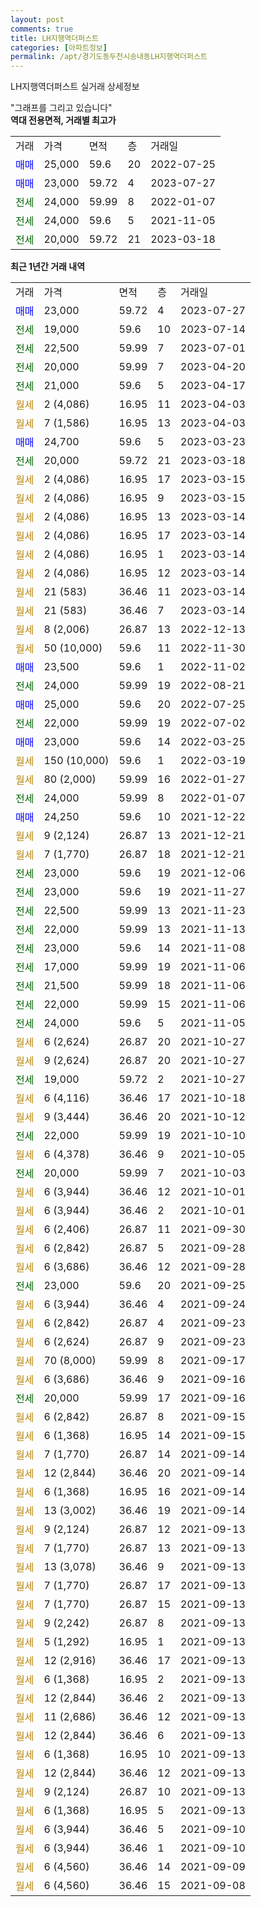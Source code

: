 ```yaml
---
layout: post
comments: true
title: LH지행역더퍼스트
categories: [아파트정보]
permalink: /apt/경기도동두천시송내동LH지행역더퍼스트
---
```


LH지행역더퍼스트 실거래 상세정보

<script type="text/javascript">
  google.charts.load('current', {'packages':['line', 'corechart']});
  google.charts.setOnLoadCallback(drawChart);

  function drawChart() {
    var data = new google.visualization.DataTable();
    data.addColumn('date', '거래일');
    data.addColumn('number', "매매");
    data.addColumn('number', "전세");
    data.addColumn('number', "전매");

    data.addRows([[new Date(Date.parse("2023-07-27")), 23000, null, null], [new Date(Date.parse("2023-07-14")), null, 19000, null], [new Date(Date.parse("2023-07-01")), null, 22500, null], [new Date(Date.parse("2023-04-20")), null, 20000, null], [new Date(Date.parse("2023-04-17")), null, 21000, null], [new Date(Date.parse("2023-04-03")), null, null, null], [new Date(Date.parse("2023-04-03")), null, null, null], [new Date(Date.parse("2023-03-23")), 24700, null, null], [new Date(Date.parse("2023-03-18")), null, 20000, null], [new Date(Date.parse("2023-03-15")), null, null, null], [new Date(Date.parse("2023-03-15")), null, null, null], [new Date(Date.parse("2023-03-14")), null, null, null], [new Date(Date.parse("2023-03-14")), null, null, null], [new Date(Date.parse("2023-03-14")), null, null, null], [new Date(Date.parse("2023-03-14")), null, null, null], [new Date(Date.parse("2023-03-14")), null, null, null], [new Date(Date.parse("2023-03-14")), null, null, null], [new Date(Date.parse("2022-12-13")), null, null, null], [new Date(Date.parse("2022-11-30")), null, null, null], [new Date(Date.parse("2022-11-02")), 23500, null, null], [new Date(Date.parse("2022-08-21")), null, 24000, null], [new Date(Date.parse("2022-07-25")), 25000, null, null], [new Date(Date.parse("2022-07-02")), null, 22000, null], [new Date(Date.parse("2022-03-25")), 23000, null, null], [new Date(Date.parse("2022-03-19")), null, null, null], [new Date(Date.parse("2022-01-27")), null, null, null], [new Date(Date.parse("2022-01-07")), null, 24000, null], [new Date(Date.parse("2021-12-22")), 24250, null, null], [new Date(Date.parse("2021-12-21")), null, null, null], [new Date(Date.parse("2021-12-21")), null, null, null], [new Date(Date.parse("2021-12-06")), null, 23000, null], [new Date(Date.parse("2021-11-27")), null, 23000, null], [new Date(Date.parse("2021-11-23")), null, 22500, null], [new Date(Date.parse("2021-11-13")), null, 22000, null], [new Date(Date.parse("2021-11-08")), null, 23000, null], [new Date(Date.parse("2021-11-06")), null, 17000, null], [new Date(Date.parse("2021-11-06")), null, 21500, null], [new Date(Date.parse("2021-11-06")), null, 22000, null], [new Date(Date.parse("2021-11-05")), null, 24000, null], [new Date(Date.parse("2021-10-27")), null, null, null], [new Date(Date.parse("2021-10-27")), null, null, null], [new Date(Date.parse("2021-10-27")), null, 19000, null], [new Date(Date.parse("2021-10-18")), null, null, null], [new Date(Date.parse("2021-10-12")), null, null, null], [new Date(Date.parse("2021-10-10")), null, 22000, null], [new Date(Date.parse("2021-10-05")), null, null, null], [new Date(Date.parse("2021-10-03")), null, 20000, null], [new Date(Date.parse("2021-10-01")), null, null, null], [new Date(Date.parse("2021-10-01")), null, null, null], [new Date(Date.parse("2021-09-30")), null, null, null], [new Date(Date.parse("2021-09-28")), null, null, null], [new Date(Date.parse("2021-09-28")), null, null, null], [new Date(Date.parse("2021-09-25")), null, 23000, null], [new Date(Date.parse("2021-09-24")), null, null, null], [new Date(Date.parse("2021-09-23")), null, null, null], [new Date(Date.parse("2021-09-23")), null, null, null], [new Date(Date.parse("2021-09-17")), null, null, null], [new Date(Date.parse("2021-09-16")), null, null, null], [new Date(Date.parse("2021-09-16")), null, 20000, null], [new Date(Date.parse("2021-09-15")), null, null, null], [new Date(Date.parse("2021-09-15")), null, null, null], [new Date(Date.parse("2021-09-14")), null, null, null], [new Date(Date.parse("2021-09-14")), null, null, null], [new Date(Date.parse("2021-09-14")), null, null, null], [new Date(Date.parse("2021-09-14")), null, null, null], [new Date(Date.parse("2021-09-13")), null, null, null], [new Date(Date.parse("2021-09-13")), null, null, null], [new Date(Date.parse("2021-09-13")), null, null, null], [new Date(Date.parse("2021-09-13")), null, null, null], [new Date(Date.parse("2021-09-13")), null, null, null], [new Date(Date.parse("2021-09-13")), null, null, null], [new Date(Date.parse("2021-09-13")), null, null, null], [new Date(Date.parse("2021-09-13")), null, null, null], [new Date(Date.parse("2021-09-13")), null, null, null], [new Date(Date.parse("2021-09-13")), null, null, null], [new Date(Date.parse("2021-09-13")), null, null, null], [new Date(Date.parse("2021-09-13")), null, null, null], [new Date(Date.parse("2021-09-13")), null, null, null], [new Date(Date.parse("2021-09-13")), null, null, null], [new Date(Date.parse("2021-09-13")), null, null, null], [new Date(Date.parse("2021-09-13")), null, null, null], [new Date(Date.parse("2021-09-10")), null, null, null], [new Date(Date.parse("2021-09-10")), null, null, null], [new Date(Date.parse("2021-09-09")), null, null, null], [new Date(Date.parse("2021-09-08")), null, null, null]]);

    var options = {
      hAxis: {
        format: 'yyyy/MM/dd'
      },    
      lineWidth: 0,
      pointsVisible: true,    
      title: '최근 1년간 유형별 실거래가 분포',
      legend: { position: 'bottom' }
    };

    var formatter = new google.visualization.NumberFormat({pattern:'###,###'} );
    formatter.format(data, 1);
    formatter.format(data, 2);
    
    setTimeout(function() {
        var chart = new google.visualization.LineChart(document.getElementById('columnchart_material'));
        chart.draw(data, (options));
        document.getElementById('loading').style.display = 'none';
    }, 200);
  }
</script>


<div id="loading" style="z-index:20; display: block; margin-left: 0px">"그래프를 그리고 있습니다"</div>
<div id="columnchart_material" style="width: 95%; margin-left: 0px; display: block"></div>
<!-- contents start -->
<b>역대 전용면적, 거래별 최고가</b>
<table class="sortable">
    <tr>
      <td>거래</td>
      <td>가격</td>
      <td>면적</td>
      <td>층</td>
      <td>거래일</td>
    </tr>
        <tr>
          <td><a style="color: blue">매매</a></td>
          <td>25,000</td>
          <td>59.6</td>
          <td>20</td>
          <td>2022-07-25</td>
        </tr>            <tr>
          <td><a style="color: blue">매매</a></td>
          <td>23,000</td>
          <td>59.72</td>
          <td>4</td>
          <td>2023-07-27</td>
        </tr>        
        <tr>
              <td><a style="color: darkgreen">전세</a></td>
              <td>24,000</td>
              <td>59.99</td>
              <td>8</td>
              <td>2022-01-07</td>
            </tr>            <tr>
              <td><a style="color: darkgreen">전세</a></td>
              <td>24,000</td>
              <td>59.6</td>
              <td>5</td>
              <td>2021-11-05</td>
            </tr>            <tr>
              <td><a style="color: darkgreen">전세</a></td>
              <td>20,000</td>
              <td>59.72</td>
              <td>21</td>
              <td>2023-03-18</td>
            </tr>        
    
</table>

<b>최근 1년간 거래 내역</b>

<table class="sortable">
    <tr>
      <td>거래</td>
      <td>가격</td>
      <td>면적</td>
      <td>층</td>
      <td>거래일</td>
    </tr>
    <tr>
      <td><a style="color: blue">매매</a></td>
      <td>23,000</td>
      <td>59.72</td>
      <td>4</td>
      <td>2023-07-27</td>
    </tr>          <tr>
      <td><a style="color: darkgreen">전세</a></td>
      <td>19,000</td>
      <td>59.6</td>
      <td>10</td>
      <td>2023-07-14</td>
    </tr>          <tr>
      <td><a style="color: darkgreen">전세</a></td>
      <td>22,500</td>
      <td>59.99</td>
      <td>7</td>
      <td>2023-07-01</td>
    </tr>          <tr>
      <td><a style="color: darkgreen">전세</a></td>
      <td>20,000</td>
      <td>59.99</td>
      <td>7</td>
      <td>2023-04-20</td>
    </tr>          <tr>
      <td><a style="color: darkgreen">전세</a></td>
      <td>21,000</td>
      <td>59.6</td>
      <td>5</td>
      <td>2023-04-17</td>
    </tr>          <tr>
      <td><a style="color: darkgoldenrod">월세</a></td>
      <td>2 (4,086)</td>
      <td>16.95</td>
      <td>11</td>
      <td>2023-04-03</td>
    </tr>          <tr>
      <td><a style="color: darkgoldenrod">월세</a></td>
      <td>7 (1,586)</td>
      <td>16.95</td>
      <td>13</td>
      <td>2023-04-03</td>
    </tr>          <tr>
      <td><a style="color: blue">매매</a></td>
      <td>24,700</td>
      <td>59.6</td>
      <td>5</td>
      <td>2023-03-23</td>
    </tr>          <tr>
      <td><a style="color: darkgreen">전세</a></td>
      <td>20,000</td>
      <td>59.72</td>
      <td>21</td>
      <td>2023-03-18</td>
    </tr>          <tr>
      <td><a style="color: darkgoldenrod">월세</a></td>
      <td>2 (4,086)</td>
      <td>16.95</td>
      <td>17</td>
      <td>2023-03-15</td>
    </tr>          <tr>
      <td><a style="color: darkgoldenrod">월세</a></td>
      <td>2 (4,086)</td>
      <td>16.95</td>
      <td>9</td>
      <td>2023-03-15</td>
    </tr>          <tr>
      <td><a style="color: darkgoldenrod">월세</a></td>
      <td>2 (4,086)</td>
      <td>16.95</td>
      <td>13</td>
      <td>2023-03-14</td>
    </tr>          <tr>
      <td><a style="color: darkgoldenrod">월세</a></td>
      <td>2 (4,086)</td>
      <td>16.95</td>
      <td>17</td>
      <td>2023-03-14</td>
    </tr>          <tr>
      <td><a style="color: darkgoldenrod">월세</a></td>
      <td>2 (4,086)</td>
      <td>16.95</td>
      <td>1</td>
      <td>2023-03-14</td>
    </tr>          <tr>
      <td><a style="color: darkgoldenrod">월세</a></td>
      <td>2 (4,086)</td>
      <td>16.95</td>
      <td>12</td>
      <td>2023-03-14</td>
    </tr>          <tr>
      <td><a style="color: darkgoldenrod">월세</a></td>
      <td>21 (583)</td>
      <td>36.46</td>
      <td>11</td>
      <td>2023-03-14</td>
    </tr>          <tr>
      <td><a style="color: darkgoldenrod">월세</a></td>
      <td>21 (583)</td>
      <td>36.46</td>
      <td>7</td>
      <td>2023-03-14</td>
    </tr>          <tr>
      <td><a style="color: darkgoldenrod">월세</a></td>
      <td>8 (2,006)</td>
      <td>26.87</td>
      <td>13</td>
      <td>2022-12-13</td>
    </tr>          <tr>
      <td><a style="color: darkgoldenrod">월세</a></td>
      <td>50 (10,000)</td>
      <td>59.6</td>
      <td>11</td>
      <td>2022-11-30</td>
    </tr>          <tr>
      <td><a style="color: blue">매매</a></td>
      <td>23,500</td>
      <td>59.6</td>
      <td>1</td>
      <td>2022-11-02</td>
    </tr>          <tr>
      <td><a style="color: darkgreen">전세</a></td>
      <td>24,000</td>
      <td>59.99</td>
      <td>19</td>
      <td>2022-08-21</td>
    </tr>          <tr>
      <td><a style="color: blue">매매</a></td>
      <td>25,000</td>
      <td>59.6</td>
      <td>20</td>
      <td>2022-07-25</td>
    </tr>          <tr>
      <td><a style="color: darkgreen">전세</a></td>
      <td>22,000</td>
      <td>59.99</td>
      <td>19</td>
      <td>2022-07-02</td>
    </tr>          <tr>
      <td><a style="color: blue">매매</a></td>
      <td>23,000</td>
      <td>59.6</td>
      <td>14</td>
      <td>2022-03-25</td>
    </tr>          <tr>
      <td><a style="color: darkgoldenrod">월세</a></td>
      <td>150 (10,000)</td>
      <td>59.6</td>
      <td>1</td>
      <td>2022-03-19</td>
    </tr>          <tr>
      <td><a style="color: darkgoldenrod">월세</a></td>
      <td>80 (2,000)</td>
      <td>59.99</td>
      <td>16</td>
      <td>2022-01-27</td>
    </tr>          <tr>
      <td><a style="color: darkgreen">전세</a></td>
      <td>24,000</td>
      <td>59.99</td>
      <td>8</td>
      <td>2022-01-07</td>
    </tr>          <tr>
      <td><a style="color: blue">매매</a></td>
      <td>24,250</td>
      <td>59.6</td>
      <td>10</td>
      <td>2021-12-22</td>
    </tr>          <tr>
      <td><a style="color: darkgoldenrod">월세</a></td>
      <td>9 (2,124)</td>
      <td>26.87</td>
      <td>13</td>
      <td>2021-12-21</td>
    </tr>          <tr>
      <td><a style="color: darkgoldenrod">월세</a></td>
      <td>7 (1,770)</td>
      <td>26.87</td>
      <td>18</td>
      <td>2021-12-21</td>
    </tr>          <tr>
      <td><a style="color: darkgreen">전세</a></td>
      <td>23,000</td>
      <td>59.6</td>
      <td>19</td>
      <td>2021-12-06</td>
    </tr>          <tr>
      <td><a style="color: darkgreen">전세</a></td>
      <td>23,000</td>
      <td>59.6</td>
      <td>19</td>
      <td>2021-11-27</td>
    </tr>          <tr>
      <td><a style="color: darkgreen">전세</a></td>
      <td>22,500</td>
      <td>59.99</td>
      <td>13</td>
      <td>2021-11-23</td>
    </tr>          <tr>
      <td><a style="color: darkgreen">전세</a></td>
      <td>22,000</td>
      <td>59.99</td>
      <td>13</td>
      <td>2021-11-13</td>
    </tr>          <tr>
      <td><a style="color: darkgreen">전세</a></td>
      <td>23,000</td>
      <td>59.6</td>
      <td>14</td>
      <td>2021-11-08</td>
    </tr>          <tr>
      <td><a style="color: darkgreen">전세</a></td>
      <td>17,000</td>
      <td>59.99</td>
      <td>19</td>
      <td>2021-11-06</td>
    </tr>          <tr>
      <td><a style="color: darkgreen">전세</a></td>
      <td>21,500</td>
      <td>59.99</td>
      <td>18</td>
      <td>2021-11-06</td>
    </tr>          <tr>
      <td><a style="color: darkgreen">전세</a></td>
      <td>22,000</td>
      <td>59.99</td>
      <td>15</td>
      <td>2021-11-06</td>
    </tr>          <tr>
      <td><a style="color: darkgreen">전세</a></td>
      <td>24,000</td>
      <td>59.6</td>
      <td>5</td>
      <td>2021-11-05</td>
    </tr>          <tr>
      <td><a style="color: darkgoldenrod">월세</a></td>
      <td>6 (2,624)</td>
      <td>26.87</td>
      <td>20</td>
      <td>2021-10-27</td>
    </tr>          <tr>
      <td><a style="color: darkgoldenrod">월세</a></td>
      <td>9 (2,624)</td>
      <td>26.87</td>
      <td>20</td>
      <td>2021-10-27</td>
    </tr>          <tr>
      <td><a style="color: darkgreen">전세</a></td>
      <td>19,000</td>
      <td>59.72</td>
      <td>2</td>
      <td>2021-10-27</td>
    </tr>          <tr>
      <td><a style="color: darkgoldenrod">월세</a></td>
      <td>6 (4,116)</td>
      <td>36.46</td>
      <td>17</td>
      <td>2021-10-18</td>
    </tr>          <tr>
      <td><a style="color: darkgoldenrod">월세</a></td>
      <td>9 (3,444)</td>
      <td>36.46</td>
      <td>20</td>
      <td>2021-10-12</td>
    </tr>          <tr>
      <td><a style="color: darkgreen">전세</a></td>
      <td>22,000</td>
      <td>59.99</td>
      <td>19</td>
      <td>2021-10-10</td>
    </tr>          <tr>
      <td><a style="color: darkgoldenrod">월세</a></td>
      <td>6 (4,378)</td>
      <td>36.46</td>
      <td>9</td>
      <td>2021-10-05</td>
    </tr>          <tr>
      <td><a style="color: darkgreen">전세</a></td>
      <td>20,000</td>
      <td>59.99</td>
      <td>7</td>
      <td>2021-10-03</td>
    </tr>          <tr>
      <td><a style="color: darkgoldenrod">월세</a></td>
      <td>6 (3,944)</td>
      <td>36.46</td>
      <td>12</td>
      <td>2021-10-01</td>
    </tr>          <tr>
      <td><a style="color: darkgoldenrod">월세</a></td>
      <td>6 (3,944)</td>
      <td>36.46</td>
      <td>2</td>
      <td>2021-10-01</td>
    </tr>          <tr>
      <td><a style="color: darkgoldenrod">월세</a></td>
      <td>6 (2,406)</td>
      <td>26.87</td>
      <td>11</td>
      <td>2021-09-30</td>
    </tr>          <tr>
      <td><a style="color: darkgoldenrod">월세</a></td>
      <td>6 (2,842)</td>
      <td>26.87</td>
      <td>5</td>
      <td>2021-09-28</td>
    </tr>          <tr>
      <td><a style="color: darkgoldenrod">월세</a></td>
      <td>6 (3,686)</td>
      <td>36.46</td>
      <td>12</td>
      <td>2021-09-28</td>
    </tr>          <tr>
      <td><a style="color: darkgreen">전세</a></td>
      <td>23,000</td>
      <td>59.6</td>
      <td>20</td>
      <td>2021-09-25</td>
    </tr>          <tr>
      <td><a style="color: darkgoldenrod">월세</a></td>
      <td>6 (3,944)</td>
      <td>36.46</td>
      <td>4</td>
      <td>2021-09-24</td>
    </tr>          <tr>
      <td><a style="color: darkgoldenrod">월세</a></td>
      <td>6 (2,842)</td>
      <td>26.87</td>
      <td>4</td>
      <td>2021-09-23</td>
    </tr>          <tr>
      <td><a style="color: darkgoldenrod">월세</a></td>
      <td>6 (2,624)</td>
      <td>26.87</td>
      <td>9</td>
      <td>2021-09-23</td>
    </tr>          <tr>
      <td><a style="color: darkgoldenrod">월세</a></td>
      <td>70 (8,000)</td>
      <td>59.99</td>
      <td>8</td>
      <td>2021-09-17</td>
    </tr>          <tr>
      <td><a style="color: darkgoldenrod">월세</a></td>
      <td>6 (3,686)</td>
      <td>36.46</td>
      <td>9</td>
      <td>2021-09-16</td>
    </tr>          <tr>
      <td><a style="color: darkgreen">전세</a></td>
      <td>20,000</td>
      <td>59.99</td>
      <td>17</td>
      <td>2021-09-16</td>
    </tr>          <tr>
      <td><a style="color: darkgoldenrod">월세</a></td>
      <td>6 (2,842)</td>
      <td>26.87</td>
      <td>8</td>
      <td>2021-09-15</td>
    </tr>          <tr>
      <td><a style="color: darkgoldenrod">월세</a></td>
      <td>6 (1,368)</td>
      <td>16.95</td>
      <td>14</td>
      <td>2021-09-15</td>
    </tr>          <tr>
      <td><a style="color: darkgoldenrod">월세</a></td>
      <td>7 (1,770)</td>
      <td>26.87</td>
      <td>14</td>
      <td>2021-09-14</td>
    </tr>          <tr>
      <td><a style="color: darkgoldenrod">월세</a></td>
      <td>12 (2,844)</td>
      <td>36.46</td>
      <td>20</td>
      <td>2021-09-14</td>
    </tr>          <tr>
      <td><a style="color: darkgoldenrod">월세</a></td>
      <td>6 (1,368)</td>
      <td>16.95</td>
      <td>16</td>
      <td>2021-09-14</td>
    </tr>          <tr>
      <td><a style="color: darkgoldenrod">월세</a></td>
      <td>13 (3,002)</td>
      <td>36.46</td>
      <td>19</td>
      <td>2021-09-14</td>
    </tr>          <tr>
      <td><a style="color: darkgoldenrod">월세</a></td>
      <td>9 (2,124)</td>
      <td>26.87</td>
      <td>12</td>
      <td>2021-09-13</td>
    </tr>          <tr>
      <td><a style="color: darkgoldenrod">월세</a></td>
      <td>7 (1,770)</td>
      <td>26.87</td>
      <td>13</td>
      <td>2021-09-13</td>
    </tr>          <tr>
      <td><a style="color: darkgoldenrod">월세</a></td>
      <td>13 (3,078)</td>
      <td>36.46</td>
      <td>9</td>
      <td>2021-09-13</td>
    </tr>          <tr>
      <td><a style="color: darkgoldenrod">월세</a></td>
      <td>7 (1,770)</td>
      <td>26.87</td>
      <td>17</td>
      <td>2021-09-13</td>
    </tr>          <tr>
      <td><a style="color: darkgoldenrod">월세</a></td>
      <td>7 (1,770)</td>
      <td>26.87</td>
      <td>15</td>
      <td>2021-09-13</td>
    </tr>          <tr>
      <td><a style="color: darkgoldenrod">월세</a></td>
      <td>9 (2,242)</td>
      <td>26.87</td>
      <td>8</td>
      <td>2021-09-13</td>
    </tr>          <tr>
      <td><a style="color: darkgoldenrod">월세</a></td>
      <td>5 (1,292)</td>
      <td>16.95</td>
      <td>1</td>
      <td>2021-09-13</td>
    </tr>          <tr>
      <td><a style="color: darkgoldenrod">월세</a></td>
      <td>12 (2,916)</td>
      <td>36.46</td>
      <td>17</td>
      <td>2021-09-13</td>
    </tr>          <tr>
      <td><a style="color: darkgoldenrod">월세</a></td>
      <td>6 (1,368)</td>
      <td>16.95</td>
      <td>2</td>
      <td>2021-09-13</td>
    </tr>          <tr>
      <td><a style="color: darkgoldenrod">월세</a></td>
      <td>12 (2,844)</td>
      <td>36.46</td>
      <td>2</td>
      <td>2021-09-13</td>
    </tr>          <tr>
      <td><a style="color: darkgoldenrod">월세</a></td>
      <td>11 (2,686)</td>
      <td>36.46</td>
      <td>12</td>
      <td>2021-09-13</td>
    </tr>          <tr>
      <td><a style="color: darkgoldenrod">월세</a></td>
      <td>12 (2,844)</td>
      <td>36.46</td>
      <td>6</td>
      <td>2021-09-13</td>
    </tr>          <tr>
      <td><a style="color: darkgoldenrod">월세</a></td>
      <td>6 (1,368)</td>
      <td>16.95</td>
      <td>10</td>
      <td>2021-09-13</td>
    </tr>          <tr>
      <td><a style="color: darkgoldenrod">월세</a></td>
      <td>12 (2,844)</td>
      <td>36.46</td>
      <td>12</td>
      <td>2021-09-13</td>
    </tr>          <tr>
      <td><a style="color: darkgoldenrod">월세</a></td>
      <td>9 (2,124)</td>
      <td>26.87</td>
      <td>10</td>
      <td>2021-09-13</td>
    </tr>          <tr>
      <td><a style="color: darkgoldenrod">월세</a></td>
      <td>6 (1,368)</td>
      <td>16.95</td>
      <td>5</td>
      <td>2021-09-13</td>
    </tr>          <tr>
      <td><a style="color: darkgoldenrod">월세</a></td>
      <td>6 (3,944)</td>
      <td>36.46</td>
      <td>5</td>
      <td>2021-09-10</td>
    </tr>          <tr>
      <td><a style="color: darkgoldenrod">월세</a></td>
      <td>6 (3,944)</td>
      <td>36.46</td>
      <td>1</td>
      <td>2021-09-10</td>
    </tr>          <tr>
      <td><a style="color: darkgoldenrod">월세</a></td>
      <td>6 (4,560)</td>
      <td>36.46</td>
      <td>14</td>
      <td>2021-09-09</td>
    </tr>          <tr>
      <td><a style="color: darkgoldenrod">월세</a></td>
      <td>6 (4,560)</td>
      <td>36.46</td>
      <td>15</td>
      <td>2021-09-08</td>
    </tr>      </table>
<!-- contents end -->    

